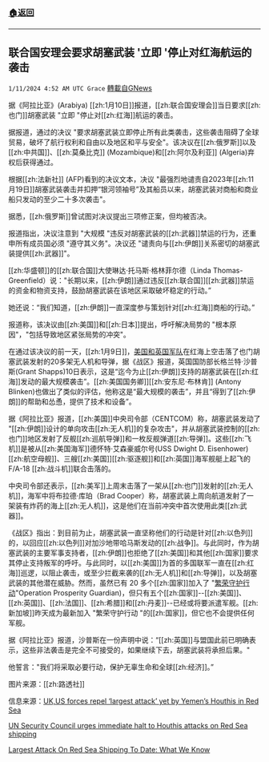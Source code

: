 ###  [:house:返回](README.md)
---


## 联合国安理会要求胡塞武装 '立即 '停止对红海航运的袭击
`1/11/2024 4:52 AM UTC Grace` [轉載自GNews](https://gnews.org/articles/2207374)

据《阿拉比亚》(Arabiya) [[zh:1月10日]]报道，[[zh:联合国安理会]]当日要求[[zh:也门]]胡塞武装 "立即 "停止对[[zh:红海]]航运的袭击。

据报道，通过的决议 "要求胡塞武装立即停止所有此类袭击，这些袭击阻碍了全球贸易，破坏了航行权利和自由以及地区和平与安全"。该决议在[[zh:俄罗斯]]以及[[zh:中共国]]、[[zh:莫桑比克]] (Mozambique)和[[zh:阿尔及利亚]] (Algeria)弃权后获得通过。

根据[[zh:法新社]] (AFP)看到的决议文本，决议 "最强烈地谴责自2023年[[zh:11月19日]]胡塞武装袭击并扣押“银河领袖号”及其船员以来，胡塞武装对商船和商业船只发动的至少二十多次袭击"。

据悉，[[zh:俄罗斯]]曾试图对决议提出三项修正案，但均被否决。

报道指出，决议注意到 "大规模 "违反对胡塞武装的[[zh:武器]]禁运的行为，还重申所有成员国必须 "遵守其义务"。决议还 "谴责向与[[zh:伊朗]]关系密切的胡塞武装提供[[zh:武器]]"。

[[zh:华盛顿]]的[[zh:联合国]]大使琳达·托马斯·格林菲尔德（Linda Thomas-Greenfield）说："长期以来，[[zh:伊朗]]通过违反[[zh:联合国]][[zh:武器]]禁运的资金和物资支持，鼓励胡塞武装在该地区采取破坏稳定的行动。”

她还说：“我们知道，[[zh:伊朗]]一直深度参与策划针对[[zh:红海]]商船的行动。”

报道称，该决议由[[zh:美国]]和[[zh:日本]]提出，呼吁解决局势的 "根本原因"，"包括导致地区紧张局势的冲突"。

在通过该决议的前一天，[[zh:1月9日]]，[美国和英国军队](https://gnews.org/m/2203163)在红海上空击落了也门胡塞武装发射的20多架无人机和导弹，据《战区》报道，英国国防部长格兰特·沙普斯(Grant Shapps)10日表示，这是“迄今为止[[zh:伊朗]]支持的胡塞武装在[[zh:红海]]发动的最大规模袭击”。[[zh:美国国务卿]][[zh:安东尼·布林肯]] (Antony Blinken)也做出了类似的评估，他称这是“最大规模的袭击”，并且“得到了[[zh:伊朗]]的帮助和怂恿，提供了技术和设备”。

据《阿拉比亚》报道，[[zh:美国]]中央司令部（CENTCOM）称，胡塞武装发动了 "[[zh:伊朗]]设计的单向攻击[[zh:无人机]]的复杂攻击"，并从胡塞武装控制的[[zh:也门]]地区发射了反舰[[zh:巡航导弹]]和一枚反舰弹道[[zh:导弹]]。这些[[zh:飞机]]是被从[[zh:美国海军]]德怀特·艾森豪威尔号(USS Dwight D. Eisenhower)[[zh:航空母舰]]、三艘[[zh:美国]][[zh:驱逐舰]]和[[zh:英国]]海军舰艇上起飞的 F/A-18 [[zh:战斗机]]联合击落的。

中央司令部还表示，[[zh:美军]]上周末击落了一架从[[zh:也门]]发射的[[zh:无人机]]，海军中将布拉德·库珀（Brad Cooper）称，胡塞武装上周向航道发射了一架装有炸药的海上[[zh:无人机]]，这是他们在当前冲突中首次使用此类[[zh:武器]]。

《战区》指出：到目前为止，胡塞武装一直坚称他们的行动是针对[[zh:以色列]]的，以回应[[zh:以色列]]对加沙地带哈马斯发动的[[zh:战争]]。与此同时，作为胡塞武装的主要军事支持者，[[zh:伊朗]]也拒绝了[[zh:美国]]和其他[[zh:国家]]要求其停止支持叛军的呼吁。与此同时，以[[zh:美国]]为首的多国联军一直在[[zh:红海]]巡逻，以阻止袭击，或至少拦截来袭的[[zh:无人机]]和[[zh:导弹]]，以及胡塞武装的其他潜在威胁。然而，虽然已有 20 多个[[zh:国家]]加入了 "[繁荣守护行动](https://gnews.org/m/2122826)"Operation Prosperity Guardian)，但只有五个[[zh:国家]]\--[[zh:美国]]、[[zh:英国]]、[[zh:法国]]、[[zh:希腊]]和[[zh:丹麦]]--已经或将要派遣军舰。[[zh:新加坡]]昨天成为最新加入 "繁荣守护行动 "的[[zh:国家]]，但它也不会提供任何军舰。

据《阿拉比亚》报道，沙普斯在一份声明中说：“[[zh:英国]]与盟国此前已明确表示，这些非法袭击是完全不可接受的，如果继续下去，胡塞武装将承担后果。"

他誓言："我们将采取必要行动，保护无辜生命和全球[[zh:经济]]。”

图片来源：[[zh:路透社]]

信息来源：[UK,US forces repel ‘largest attack’ yet by Yemen’s Houthis in Red Sea](https://english.alarabiya.net/News/middle-east/2024/01/10/US-UK-forces-shoot-down-Houthi-missiles-drones-in-Red-Sea-US-military)

[UN Security Council urges immediate halt to Houthis attacks on Red Sea shipping](https://english.alarabiya.net/News/middle-east/2024/01/11/UN-Security-Council-urges-immediate-halt-to-Houthis-attacks-on-Red-Sea-shipping)

[Largest Attack On Red Sea Shipping To Date: What We Know](https://www.thedrive.com/the-war-zone/largest-attack-on-red-sea-shipping-to-date-what-we-know)
